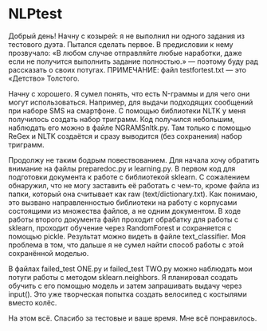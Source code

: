 # NLPtest
Добрый день! Начну с козырей: я не выполнил ни одного задания из тестового дуэта. Пытался сделать первое. В предисловии к нему прозвучало: «В любом случае отправляйте любые наработки, даже если не получится выполнить задание полностью.» — поэтому буду рад рассказать о своих потугах. 
ПРИМЕЧАНИЕ: файл testfortest.txt — это «Детство» Толстого.

Начну с хорошего. Я сумел понять, что есть N-граммы и для чего они могут использоваться. Например, для выдачи подходящих сообщений при наборе SMS на смартфоне. С помощью библиотеки NLTK у меня получилось создать набор триграмм. Код получился небольшим, наблюдать его можно в файле NGRAMSnltk.py. Там только с помощью ReGex и NLTK создаётся и сразу выводится (без сохранения) набор триграмм. 

Продолжу не таким бодрым повествованием. 
    Для начала хочу обратить внимание на файлы preparedoc.py и learning.py. В первом код для подготовки документа к работе с библиотекой sklearn. С сожалением обнаружил, что не могу заставить её работать с чем-то, кроме файла из папки, который она считывает как raw (text/dictionary.txt). Как понимаю, это вызвано направленностью библиотеки на работу с корпусами состоящими из множества файлов, а не одним документом. 
    В ходе работы второго документа файл проходит обрабатку для работы с sklearn, проходит обучение через RandomForest и сохраняется с помощью pickle. Результат можно видеть в файле text_classifier. Моя проблема в том, что дальше я не сумел найти способ работы с этой сохранённой моделью.
    
В файлах failed_test ONE.py и failed_test TWO.py можно наблюдать мои потуги работы с методом sklearn.neighbors. Я планировал создать обучить с его помощью модель и затем запрашивать выдачу через input(). Это уже творческая попытка создать велосипед с костылями вместо колёс.

На этом всё. Спасибо за тестовые и ваше время. Мне всё понравилось.
